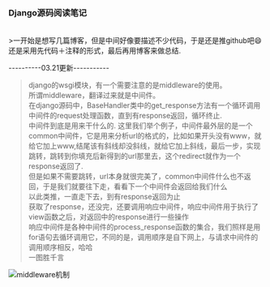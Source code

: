 <h3>Django源码阅读笔记</h3></br>
>一开始是想写几篇博客，但是中间好像要描述不少代码，于是还是推github吧😄</br>
还是采用先代码＋注释的形式，最后再用博客来做总结.

----------03.21更新-----------
>django的wsgi模块，有一个需要注意的是middleware的使用。</br>
所谓middleware，翻译过来就是中间件。</br>
在django源码中，BaseHandler类中的get_response方法有一个循环调用中间件的request处理函数，直到有response返回，循环终止.</br>
中间件到底是用来干什么的.
这里我们举个例子，中间件最外层的是一个common中间件，它是用来分析url的格式的，比如如果开头没有www，就给它加上www,结尾该有斜线却没斜线，就给它加上斜线，最后一步，实现跳转，跳转到你填充后新得到的url那里去，这个redirect就作为一个response返回了.</br>
但是如果不需要跳转，url本身就很完美了，common中间件什么也不返回，于是我们就要往下走，看看下一个中间件会返回给我们什么</br>
以此类推，一直走下去，到有response返回为止</br>
获取了response，还没完，还要调用响应中间件，响应中间件用于执行了view函数之后，对返回中的response进行一些操作</br>
响应中间件是各种中间件的process_response函数的集合，我们照样是用for语句去循环调用它，不同的是，调用顺序是自下网上，与请求中间件的调用顺序相反，哈哈</br>
一图胜千言</br>

![middleware机制](http://7xl4oh.com1.z0.glb.clouddn.com/django-middleware.jpg)
